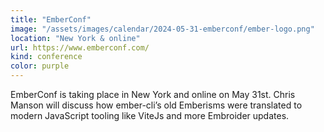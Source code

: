 ```yaml
---
title: "EmberConf"
image: "/assets/images/calendar/2024-05-31-emberconf/ember-logo.png"
location: "New York & online"
url: https://www.emberconf.com/
kind: conference
color: purple
---
```


EmberConf is taking place in New York and online on May 31st. Chris Manson will
discuss how ember-cli’s old Emberisms were translated to modern JavaScript
tooling like ViteJs and more Embroider updates.
